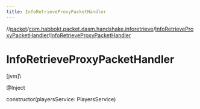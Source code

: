 ```yaml
---
title: InfoRetrieveProxyPacketHandler
---
```

//[packet](../../../index.html)/[com.habbokt.packet.dasm.handshake.inforetrieve](../index.html)/[InfoRetrieveProxyPacketHandler](index.html)/[InfoRetrieveProxyPacketHandler](-info-retrieve-proxy-packet-handler.html)



# InfoRetrieveProxyPacketHandler



[jvm]\




@Inject



constructor(playersService: PlayersService)





